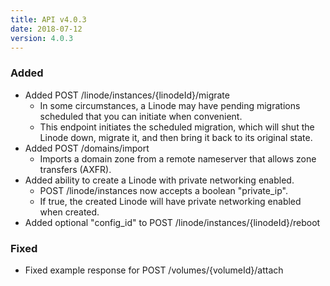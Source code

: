 ```yaml
---
title: API v4.0.3
date: 2018-07-12
version: 4.0.3
---
```


### Added

* Added POST /linode/instances/{linodeId}/migrate
  * In some circumstances, a Linode may have pending migrations scheduled that you can initiate when convenient.
  * This endpoint initiates the scheduled migration, which will shut the Linode down, migrate it, and then bring it back to its original state.
* Added POST /domains/import
  * Imports a domain zone from a remote nameserver that allows zone transfers (AXFR).
* Added ability to create a Linode with private networking enabled.
  * POST /linode/instances now accepts a boolean "private\_ip".
  * If true, the created Linode will have private networking enabled when created.
* Added optional "config\_id" to POST /linode/instances/{linodeId}/reboot

### Fixed

* Fixed example response for POST /volumes/{volumeId}/attach
